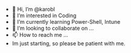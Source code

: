 - 👋 Hi, I’m @karobl
- 👀 I’m interested in Coding
- 🌱 I’m currently learning Power-Shell, Intune
- 💞️ I’m looking to collaborate on ...
- 📫 How to reach me ...
- Im just starting, so please be patient with me.
<!---
karobl/karobl is a ✨ special ✨ repository because its `README.md` (this file) appears on your GitHub profile.
You can click the Preview link to take a look at your changes.
--->
